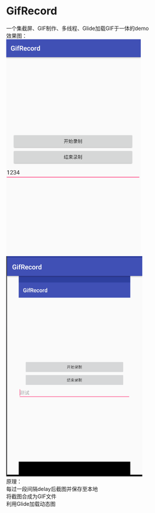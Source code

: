 # GifRecord
一个集截屏、GIF制作、多线程、Glide加载GIF于一体的demo</br>
效果图：</br>
![image](https://github.com/TankSao/GifRecord/blob/master/image/img1.png)</br>
![image](https://github.com/TankSao/GifRecord/blob/master/image/img2.png)</br>
原理：</br>
每过一段间隔delay后截图并保存至本地</br>
将截图合成为GIF文件</br>
利用Glide加载动态图
